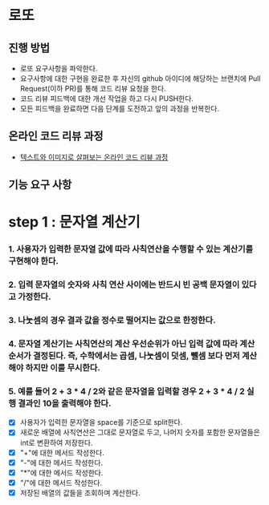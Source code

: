 # 로또
## 진행 방법
* 로또 요구사항을 파악한다.
* 요구사항에 대한 구현을 완료한 후 자신의 github 아이디에 해당하는 브랜치에 Pull Request(이하 PR)를 통해 코드 리뷰 요청을 한다.
* 코드 리뷰 피드백에 대한 개선 작업을 하고 다시 PUSH한다.
* 모든 피드백을 완료하면 다음 단계를 도전하고 앞의 과정을 반복한다.

## 온라인 코드 리뷰 과정
* [텍스트와 이미지로 살펴보는 온라인 코드 리뷰 과정](https://github.com/next-step/nextstep-docs/tree/master/codereview)


## 기능 요구 사항
# step 1 : 문자열 계산기
### 1. 사용자가 입력한 문자열 값에 따라 사칙연산을 수행할 수 있는 계산기를 구현해야 한다.
### 2. 입력 문자열의 숫자와 사칙 연산 사이에는 반드시 빈 공백 문자열이 있다고 가정한다.
### 3. 나눗셈의 경우 결과 값을 정수로 떨어지는 값으로 한정한다.
### 4. 문자열 계산기는 사칙연산의 계산 우선순위가 아닌 입력 값에 따라 계산 순서가 결정된다. 즉, 수학에서는 곱셈, 나눗셈이 덧셈, 뺄셈 보다 먼저 계산해야 하지만 이를 무시한다.
### 5. 예를 들어 2 + 3 * 4 / 2와 같은 문자열을 입력할 경우 2 + 3 * 4 / 2 실행 결과인 10을 출력해야 한다.

- [x] 사용자가 입력한 문자열을 space를 기준으로 split한다.
- [x] 새로운 배열에 사칙연산은 그대로 문자열로 두고, 나머지 숫자를 포함한 문자열들은 int로 변환하여 저장한다.
- [x] "+"에 대한 메서드 작성한다.
- [x] "-"에 대한 메서드 작성한다.
- [x] "*"에 대한 메서드 작성한다.
- [x] "/"에 대한 메서드 작성한다.
- [x] 저장된 배열의 값들을 조회하며 계산한다.
